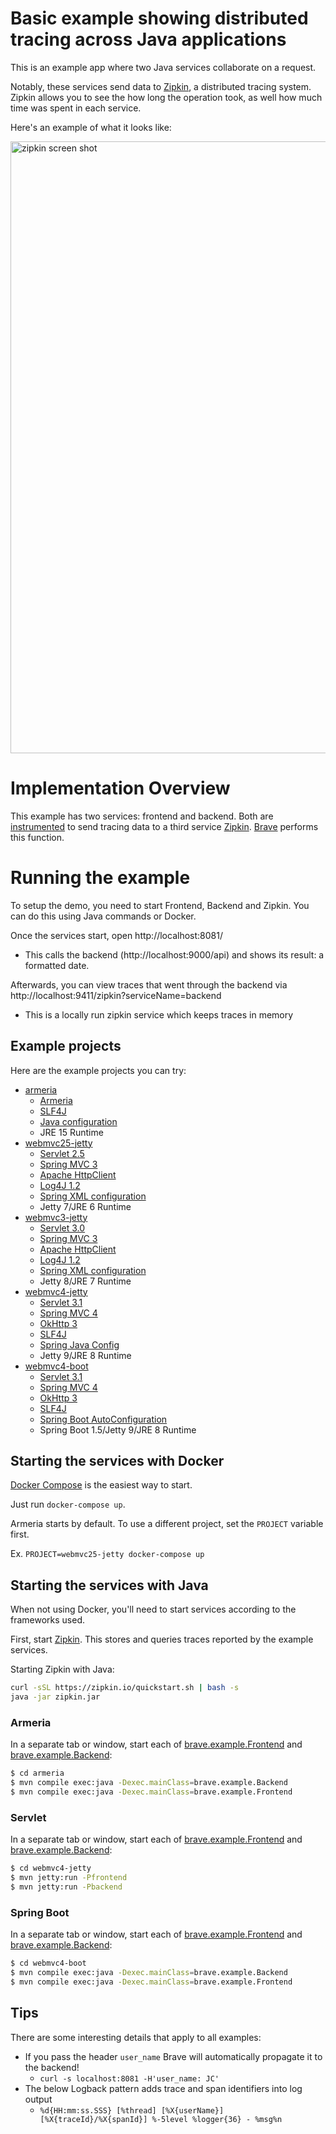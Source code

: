 # Basic example showing distributed tracing across Java applications
This is an example app where two Java services collaborate on a request.

Notably, these services send data to [Zipkin](https://zipkin.io/), a
distributed tracing system. Zipkin allows you to see the how long the operation
took, as well how much time was spent in each service.

Here's an example of what it looks like:

<img width="979" alt="zipkin screen shot" src="https://user-images.githubusercontent.com/64215/95572045-f98cfb80-0a5b-11eb-9d3b-9a1b9b1db6b4.png">

# Implementation Overview
This example has two services: frontend and backend. Both are [instrumented](https://github.com/openzipkin/brave/tree/master/instrumentation)
to send tracing data to a third service [Zipkin](https://zipkin.io/). [Brave](https://github.com/openzipkin/brave)
performs this function.

# Running the example
To setup the demo, you need to start Frontend, Backend and Zipkin. You can do
this using Java commands or Docker.

Once the services start, open http://localhost:8081/
* This calls the backend (http://localhost:9000/api) and shows its result: a formatted date.

Afterwards, you can view traces that went through the backend via http://localhost:9411/zipkin?serviceName=backend
* This is a locally run zipkin service which keeps traces in memory

## Example projects

Here are the example projects you can try:

* [armeria](armeria)
  * [Armeria](https://armeria.dev/)
  * [SLF4J](https://github.com/openzipkin/brave/tree/master/context/slf4j)
  * [Java configuration](armeria/src/main/java/brave/example/HttpTracingFactory.java)
  * JRE 15 Runtime
* [webmvc25-jetty](webmvc25-jetty)
  * [Servlet 2.5](https://github.com/openzipkin/brave/tree/master/instrumentation/servlet)
  * [Spring MVC 3](https://github.com/openzipkin/brave/tree/master/instrumentation/spring-webmvc)
  * [Apache HttpClient](https://github.com/openzipkin/brave/tree/master/instrumentation/httpclient)
  * [Log4J 1.2](https://github.com/openzipkin/brave/tree/master/context/log4j12)
  * [Spring XML configuration](webmvc25-jetty/src/main/webapp/WEB-INF/applicationContext.xml)
  * Jetty 7/JRE 6 Runtime
* [webmvc3-jetty](webmvc3-jetty)
  * [Servlet 3.0](https://github.com/openzipkin/brave/tree/master/instrumentation/servlet)
  * [Spring MVC 3](https://github.com/openzipkin/brave/tree/master/instrumentation/spring-webmvc)
  * [Apache HttpClient](https://github.com/openzipkin/brave/tree/master/instrumentation/httpclient)
  * [Log4J 1.2](https://github.com/openzipkin/brave/tree/master/context/log4j12)
  * [Spring XML configuration](webmvc3-jetty/src/main/webapp/WEB-INF/applicationContext.xml)
  * Jetty 8/JRE 7 Runtime
* [webmvc4-jetty](webmvc4-jetty)
  * [Servlet 3.1](https://github.com/openzipkin/brave/tree/master/instrumentation/servlet)
  * [Spring MVC 4](https://github.com/openzipkin/brave/tree/master/instrumentation/spring-webmvc)
  * [OkHttp 3](https://github.com/openzipkin/brave/tree/master/instrumentation/okhttp3)
  * [SLF4J](https://github.com/openzipkin/brave/tree/master/context/slf4j)
  * [Spring Java Config](webmvc4-jetty/src/main/java/brave/example/TracingConfiguration.java)
  * Jetty 9/JRE 8 Runtime
* [webmvc4-boot](webmvc4-boot)
  * [Servlet 3.1](https://github.com/openzipkin/brave/tree/master/instrumentation/servlet)
  * [Spring MVC 4](https://github.com/openzipkin/brave/tree/master/instrumentation/spring-webmvc)
  * [OkHttp 3](https://github.com/openzipkin/brave/tree/master/instrumentation/okhttp3)
  * [SLF4J](https://github.com/openzipkin/brave/tree/master/context/slf4j)
  * [Spring Boot AutoConfiguration](webmvc4-boot/src/main/java/brave/example/TracingAutoConfiguration.java)
  * Spring Boot 1.5/Jetty 9/JRE 8 Runtime

## Starting the services with Docker

[Docker Compose](https://docs.docker.com/compose/) is the easiest way to start.

Just run `docker-compose up`.

Armeria starts by default. To use a different project, set the `PROJECT` variable first.

Ex. `PROJECT=webmvc25-jetty docker-compose up`

## Starting the services with Java

When not using Docker, you'll need to start services according to the frameworks used.

First, start [Zipkin](https://zipkin.io/). This stores and queries traces
reported by the example services. 

Starting Zipkin with Java:
```bash
curl -sSL https://zipkin.io/quickstart.sh | bash -s
java -jar zipkin.jar
```

### Armeria
In a separate tab or window, start each of [brave.example.Frontend](/armeria/src/main/java/brave/example/Frontend.java)
and [brave.example.Backend](/armeria/src/main/java/brave/example/Backend.java):
```bash
$ cd armeria
$ mvn compile exec:java -Dexec.mainClass=brave.example.Backend
$ mvn compile exec:java -Dexec.mainClass=brave.example.Frontend
```

### Servlet
In a separate tab or window, start each of [brave.example.Frontend](/webmvc4-jetty/src/main/java/brave/example/Frontend.java)
and [brave.example.Backend](/webmvc4-jetty/src/main/java/brave/example/Backend.java):
```bash
$ cd webmvc4-jetty
$ mvn jetty:run -Pfrontend
$ mvn jetty:run -Pbackend
```

### Spring Boot
In a separate tab or window, start each of [brave.example.Frontend](/webmvc4-boot/src/main/java/brave/example/Frontend.java)
and [brave.example.Backend](/webmvc4-boot/src/main/java/brave/example/Backend.java):
```bash
$ cd webmvc4-boot
$ mvn compile exec:java -Dexec.mainClass=brave.example.Backend
$ mvn compile exec:java -Dexec.mainClass=brave.example.Frontend
```

## Tips

There are some interesting details that apply to all examples:
* If you pass the header `user_name` Brave will automatically propagate it to the backend!
  * `curl -s localhost:8081 -H'user_name: JC'`
* The below Logback pattern adds trace and span identifiers into log output
  * `%d{HH:mm:ss.SSS} [%thread] [%X{userName}] [%X{traceId}/%X{spanId}] %-5level %logger{36} - %msg%n`
